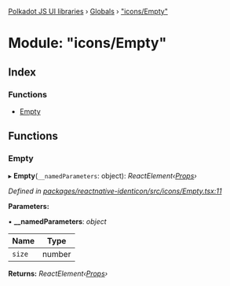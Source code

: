 [Polkadot JS UI libraries](../README.md) › [Globals](../globals.md) › ["icons/Empty"](_icons_empty_.md)

# Module: "icons/Empty"

## Index

### Functions

* [Empty](_icons_empty_.md#empty)

## Functions

###  Empty

▸ **Empty**(`__namedParameters`: object): *ReactElement‹[Props](../interfaces/_types_.props.md)›*

*Defined in [packages/reactnative-identicon/src/icons/Empty.tsx:11](https://github.com/polkadot-js/ui/blob/7428ef8e/packages/reactnative-identicon/src/icons/Empty.tsx#L11)*

**Parameters:**

▪ **__namedParameters**: *object*

Name | Type |
------ | ------ |
`size` | number |

**Returns:** *ReactElement‹[Props](../interfaces/_types_.props.md)›*
